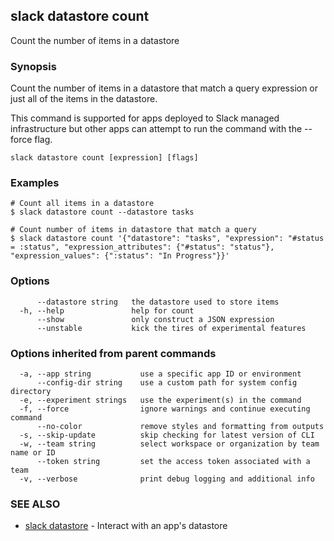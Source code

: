 ## slack datastore count

Count the number of items in a datastore

### Synopsis

Count the number of items in a datastore that match a query expression or just
all of the items in the datastore.

This command is supported for apps deployed to Slack managed infrastructure but
other apps can attempt to run the command with the --force flag.

```
slack datastore count [expression] [flags]
```

### Examples

```
# Count all items in a datastore
$ slack datastore count --datastore tasks

# Count number of items in datastore that match a query
$ slack datastore count '{"datastore": "tasks", "expression": "#status = :status", "expression_attributes": {"#status": "status"}, "expression_values": {":status": "In Progress"}}'
```

### Options

```
      --datastore string   the datastore used to store items
  -h, --help               help for count
      --show               only construct a JSON expression
      --unstable           kick the tires of experimental features
```

### Options inherited from parent commands

```
  -a, --app string           use a specific app ID or environment
      --config-dir string    use a custom path for system config directory
  -e, --experiment strings   use the experiment(s) in the command
  -f, --force                ignore warnings and continue executing command
      --no-color             remove styles and formatting from outputs
  -s, --skip-update          skip checking for latest version of CLI
  -w, --team string          select workspace or organization by team name or ID
      --token string         set the access token associated with a team
  -v, --verbose              print debug logging and additional info
```

### SEE ALSO

* [slack datastore](slack_datastore)	 - Interact with an app's datastore

